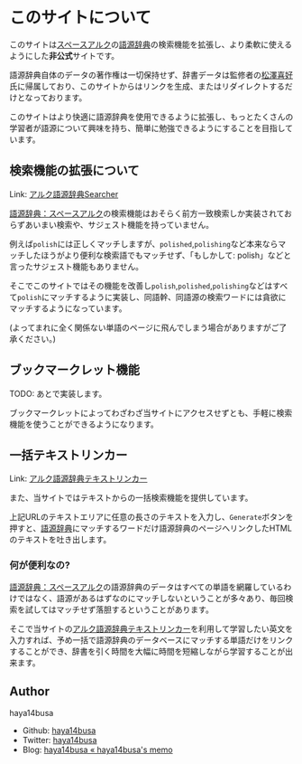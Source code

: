 このサイトについて
==================

このサイトは[スペースアルク](http://www.alc.co.jp/)の[語源辞典](http://home.alc.co.jp/db/owa/etm_sch)の検索機能を拡張し、より柔軟に使えるようにした**非公式**サイトです。


語源辞典自体のデータの著作権は一切保持せず、辞書データは監修者の[松澤喜好](http://www.alc.co.jp/lec-profile/matsuzawa/)氏に帰属しており、このサイトからはリンクを生成、またはリダイレクトするだけとなっております。


このサイトはより快適に語源辞典を使用できるように拡張し、もっとたくさんの学習者が語源について興味を持ち、簡単に勉強できるようにすることを目指しています。


検索機能の拡張について
----------------------

Link: [アルク語源辞典Searcher](http://alc-etm-searcher.herokuapp.com/)

[語源辞典：スペースアルク](http://home.alc.co.jp/db/owa/etm_sch)の検索機能はおそらく前方一致検索しか実装されておらずあいまい検索や、サジェスト機能を持っていません。

例えば`polish`には正しくマッチしますが、`polished`,`polishing`など本来ならマッチしたほうがより便利な検索語でもマッチせず、「もしかして: polish」などと言ったサジェスト機能もありません。


そこでこのサイトではその機能を改善し`polish`,`polished`,`polishing`などはすべて`polish`にマッチするように実装し、同語幹、同語源の検索ワードには貪欲にマッチするようになっています。

(よってまれに全く関係ない単語のページに飛んでしまう場合がありますがご了承ください。)


ブックマークレット機能
----------------------

TODO: あとで実装します。

ブックマークレットによってわざわざ当サイトにアクセスせずとも、手軽に検索機能を使うことができるようになります。


一括テキストリンカー
--------------------

Link: [アルク語源辞典テキストリンカー](http://alc-etm-searcher.herokuapp.com/text_linker)

また、当サイトではテキストからの一括検索機能を提供しています。

上記URLのテキストエリアに任意の長さのテキストを入力し、`Generate`ボタンを押すと、[語源辞典](http://home.alc.co.jp/db/owa/etm_sch)にマッチするワードだけ語源辞典のページへリンクしたHTMLのテキストを吐き出します。

### 何が便利なの?

[語源辞典：スペースアルク](http://home.alc.co.jp/db/owa/etm_sch)の語源辞典のデータはすべての単語を網羅しているわけではなく、語源があるはずなのにマッチしないということが多々あり、毎回検索を試してはマッチせず落胆するということがあります。

そこで当サイトの[アルク語源辞典テキストリンカー](http://alc-etm-searcher.herokuapp.com/text_linker)を利用して学習したい英文を入力すれば、予め一括で語源辞典のデータベースにマッチする単語だけをリンクすることができ、辞書を引く時間を大幅に時間を短縮しながら学習することが出来ます。


Author
----------------

haya14busa

- Github: [haya14busa](https://github.com/haya14busa)
- Twitter: [haya14busa](https://twitter.com/haya14busa)
- Blog: [haya14busa « haya14busa's memo](http://haya14busa.com/)
